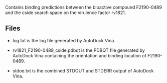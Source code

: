 Contains binding predictions between the bioactive compound F2190-0489 and the cside search space on the virulence factor rv1821.

## Files

- log.txt is the log file generated by AutoDock Vina.

- rv1821_F2190-0489_cside.pdbqt is the PDBQT file generated by AutoDock Vina containing the orientation and binding location of F2190-0489.

- stdoe.txt is the combined STDOUT and STDERR output of AutoDock Vina.

